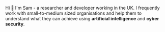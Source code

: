 Hi 👋 I'm Sam - a researcher and developer working in the UK. I frequently work with small-to-medium sized organisations and help them to understand what they can achieve using **artificial intelligence** and **cyber security**.


